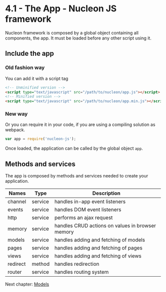 # 4.1 - The App - Nucleon JS framework

Nucleon framework is composed by a global object containing all components, the app.
It must be loaded before any other script using it.

## Include the app

### Old fashion way
You can add it with a script tag
```html
<!-- Unminified version -->
<script type="text/javascript" src="/path/to/nucleon/app.js"></script>
<!-- Minified version -->
<script type="text/javascript" src="/path/to/nucleon/app.min.js"></script>
```

### New way
Or you can require it in your code, if you are using a compiling solution as webpack.
```javascript
var app = require('nucleon-js');
```

Once loaded, the application can be called by the global object `app`.

## Methods and services

The app is composed by methods and services needed to create your application.

| Names     | Type    | Description                                       |
|-----------|---------|---------------------------------------------------|
| channel   | service | handles in-app event listeners                    |
| events    | service | handles DOM event listeners                       |
| http      | service | performs an ajax request                          |
| memory    | service | handles CRUD actions on values in browser memory  |
| models    | service | handles adding and fetching of models             |
| pages     | service | handles adding and fetching of pages              |
| views     | service | handles adding and fetching of views              |
| redirect  | method  | handles redirection                               |
| router    | service | handles routing system                            |

Next chapter: [Models](https://github.com/moduleon/nucleon/blob/master/doc/4.Main-components/4.2.Models.md)
